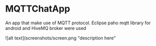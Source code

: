 # MQTTChatApp
An app that make use of MQTT protocol. Eclipse paho mqtt library for android and HiveMQ broker were used

![alt text](screenshots/screen.png "description here"
